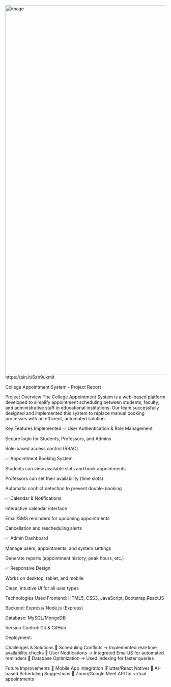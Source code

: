 
<img width="1158" alt="image" src="[https://i.pinimg.com/originals/2e/8c/aa/2e8caaa6f42fa70c13644efbac703faa.png](https://pin.it/6zh9ukmit)">
https://pin.it/6zh9ukmit

College Appointment System - Project Report


Project Overview
The College Appointment System is a web-based platform developed to simplify appointment scheduling between students, faculty, and administrative staff in educational institutions. Our team successfully designed and implemented this system to replace manual booking processes with an efficient, automated solution.

Key Features Implemented
✅ User Authentication & Role Management

Secure login for Students, Professors, and Admins

Role-based access control (RBAC)

✅ Appointment Booking System

Students can view available slots and book appointments

Professors can set their availability (time slots)

Automatic conflict detection to prevent double-booking

✅ Calendar & Notifications

Interactive calendar interface

Email/SMS reminders for upcoming appointments

Cancellation and rescheduling alerts

✅ Admin Dashboard

Manage users, appointments, and system settings

Generate reports (appointment history, peak hours, etc.)

✅ Responsive Design

Works on desktop, tablet, and mobile

Clean, intuitive UI for all user types

Technologies Used
Frontend: HTML5, CSS3, JavaScript, Bootstrap,ReactJS

Backend:  Express/ Node.js (Express)

Database: MySQL/MongoDB

Version Control: Git & GitHub

Deployment:

Challenges & Solutions
🔹 Scheduling Conflicts → Implemented real-time availability checks
🔹 User Notifications → Integrated EmailJS for automated reminders
🔹 Database Optimization → Used indexing for faster queries

Future Improvements
🔸 Mobile App Integration (Flutter/React Native)
🔸 AI-based Scheduling Suggestions
🔸 Zoom/Google Meet API for virtual appointments
